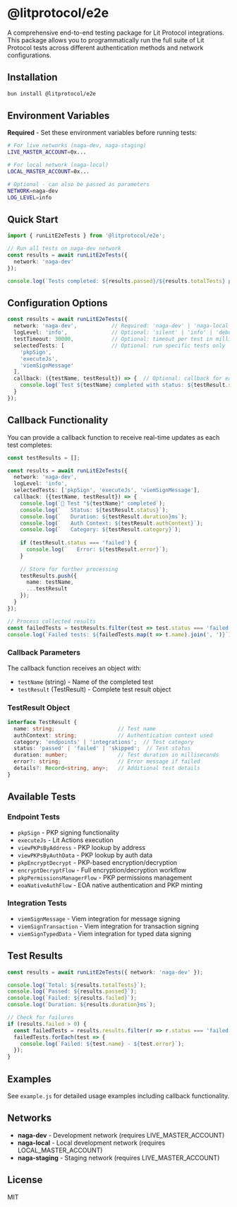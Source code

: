 # @litprotocol/e2e

A comprehensive end-to-end testing package for Lit Protocol integrations. This package allows you to programmatically run the full suite of Lit Protocol tests across different authentication methods and network configurations.

## Installation

```bash
bun install @litprotocol/e2e
```

## Environment Variables

**Required** - Set these environment variables before running tests:

```bash
# For live networks (naga-dev, naga-staging)
LIVE_MASTER_ACCOUNT=0x...

# For local network (naga-local) 
LOCAL_MASTER_ACCOUNT=0x...

# Optional - can also be passed as parameters
NETWORK=naga-dev
LOG_LEVEL=info
```

## Quick Start

```typescript
import { runLitE2eTests } from '@litprotocol/e2e';

// Run all tests on naga-dev network
const results = await runLitE2eTests({
  network: 'naga-dev'
});

console.log(`Tests completed: ${results.passed}/${results.totalTests} passed`);
```

## Configuration Options

```typescript
const results = await runLitE2eTests({
  network: 'naga-dev',           // Required: 'naga-dev' | 'naga-local' | 'naga-staging'
  logLevel: 'info',              // Optional: 'silent' | 'info' | 'debug'
  testTimeout: 30000,            // Optional: timeout per test in milliseconds
  selectedTests: [               // Optional: run specific tests only
    'pkpSign',
    'executeJs',
    'viemSignMessage'
  ],
  callback: ({testName, testResult}) => {  // Optional: callback for each test completion
    console.log(`Test ${testName} completed with status: ${testResult.status}`);
  }
});
```

## Callback Functionality

You can provide a callback function to receive real-time updates as each test completes:

```typescript
const testResults = [];

const results = await runLitE2eTests({
  network: 'naga-dev',
  logLevel: 'info',
  selectedTests: ['pkpSign', 'executeJs', 'viemSignMessage'],
  callback: ({testName, testResult}) => {
    console.log(`📝 Test "${testName}" completed`);
    console.log(`   Status: ${testResult.status}`);
    console.log(`   Duration: ${testResult.duration}ms`);
    console.log(`   Auth Context: ${testResult.authContext}`);
    console.log(`   Category: ${testResult.category}`);
    
    if (testResult.status === 'failed') {
      console.log(`   Error: ${testResult.error}`);
    }
    
    // Store for further processing
    testResults.push({
      name: testName,
      ...testResult
    });
  }
});

// Process collected results
const failedTests = testResults.filter(test => test.status === 'failed');
console.log(`Failed tests: ${failedTests.map(t => t.name).join(', ')}`);
```

### Callback Parameters

The callback function receives an object with:
- `testName` (string) - Name of the completed test
- `testResult` (TestResult) - Complete test result object

### TestResult Object

```typescript
interface TestResult {
  name: string;                    // Test name
  authContext: string;             // Authentication context used
  category: 'endpoints' | 'integrations';  // Test category
  status: 'passed' | 'failed' | 'skipped';  // Test status
  duration: number;                // Test duration in milliseconds
  error?: string;                  // Error message if failed
  details?: Record<string, any>;   // Additional test details
}
```

## Available Tests

### Endpoint Tests
- `pkpSign` - PKP signing functionality
- `executeJs` - Lit Actions execution
- `viewPKPsByAddress` - PKP lookup by address
- `viewPKPsByAuthData` - PKP lookup by auth data
- `pkpEncryptDecrypt` - PKP-based encryption/decryption
- `encryptDecryptFlow` - Full encryption/decryption workflow
- `pkpPermissionsManagerFlow` - PKP permissions management
- `eoaNativeAuthFlow` - EOA native authentication and PKP minting

### Integration Tests
- `viemSignMessage` - Viem integration for message signing
- `viemSignTransaction` - Viem integration for transaction signing
- `viemSignTypedData` - Viem integration for typed data signing

## Test Results

```typescript
const results = await runLitE2eTests({ network: 'naga-dev' });

console.log(`Total: ${results.totalTests}`);
console.log(`Passed: ${results.passed}`);
console.log(`Failed: ${results.failed}`);
console.log(`Duration: ${results.duration}ms`);

// Check for failures
if (results.failed > 0) {
  const failedTests = results.results.filter(r => r.status === 'failed');
  failedTests.forEach(test => {
    console.log(`Failed: ${test.name} - ${test.error}`);
  });
}
```

## Examples

See `example.js` for detailed usage examples including callback functionality.

## Networks

- **naga-dev** - Development network (requires LIVE_MASTER_ACCOUNT)
- **naga-local** - Local development network (requires LOCAL_MASTER_ACCOUNT)
- **naga-staging** - Staging network (requires LIVE_MASTER_ACCOUNT)

## License

MIT 